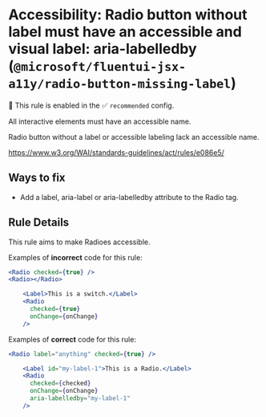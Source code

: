 # Accessibility: Radio button without label must have an accessible and visual label: aria-labelledby (`@microsoft/fluentui-jsx-a11y/radio-button-missing-label`)

💼 This rule is enabled in the ✅ `recommended` config.

<!-- end auto-generated rule header -->

All interactive elements must have an accessible name.

Radio button without a label or accessible labeling lack an accessible name.

<https://www.w3.org/WAI/standards-guidelines/act/rules/e086e5/>

## Ways to fix

-   Add a label, aria-label or aria-labelledby attribute to the Radio tag.

## Rule Details

This rule aims to make Radioes accessible.

Examples of **incorrect** code for this rule:

```jsx
<Radio checked={true} />
<Radio></Radio>
```

```jsx
    <Label>This is a switch.</Label>
    <Radio
      checked={true}
      onChange={onChange}
    />
```

Examples of **correct** code for this rule:

```jsx
<Radio label="anything" checked={true} />
```

```jsx
    <Label id="my-label-1">This is a Radio.</Label>
    <Radio
      checked={checked}
      onChange={onChange}
      aria-labelledby="my-label-1"
    />
```
